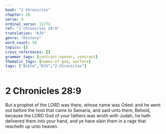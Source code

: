 ```yaml
---
book: "2 Chronicles"
chapter: 28
verse: 9
ordinal_verse: 11774
ref: "2 Chronicles 28:9"
translation: "KJV"
genre: "History"
word_count: 59
topics: []
cross_references: []
grammar_tags: [contrast-opener, contrast]
thematic_tags: [names-of-god, warfare]
tags: ["Bible","KJV","2-Chronicles"]
---
```


# 2 Chronicles 28:9

But a prophet of the LORD was there, whose name was Oded: and he went out before the host that came to Samaria, and said unto them, Behold, because the LORD God of your fathers was wroth with Judah, he hath delivered them into your hand, and ye have slain them in a rage that reacheth up unto heaven.
